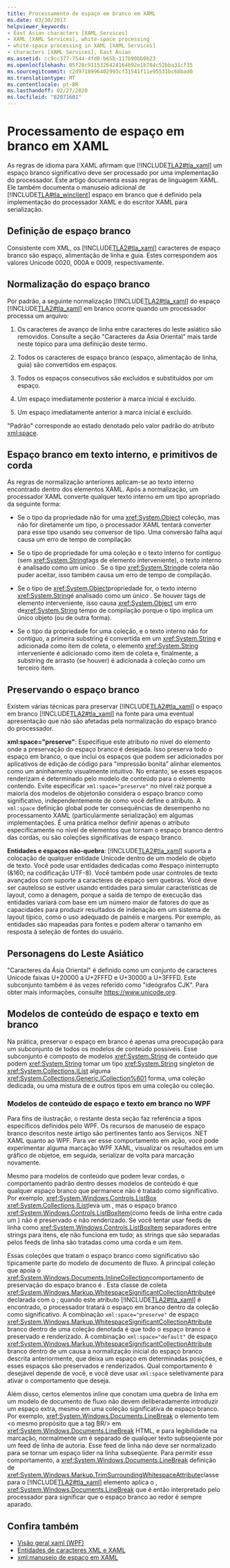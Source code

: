 ```yaml
---
title: Processamento de espaço em branco em XAML
ms.date: 03/30/2017
helpviewer_keywords:
- East Asian characters [XAML Services]
- XAML [XAML Services], white-space processing
- white-space processing in XAML [XAML Services]
- characters [XAML Services], East Asian
ms.assetid: cc9cc377-7544-4fd0-b65b-117b90bb0b23
ms.openlocfilehash: 05f28c9115326424164b92e1b704c52bba31cf35
ms.sourcegitcommit: c2d9718996402993cf31541f11e95531bc68bad0
ms.translationtype: MT
ms.contentlocale: pt-BR
ms.lasthandoff: 02/27/2020
ms.locfileid: "82071601"
---
```

# <a name="white-space-processing-in-xaml"></a>Processamento de espaço em branco em XAML

As regras de idioma para XAML afirmam que [!INCLUDE[TLA2#tla_xaml](../../../includes/tla2sharptla-xaml-md.md)] um espaço branco significativo deve ser processado por uma implementação do processador. Este artigo documenta essas regras de linguagem XAML. Ele também documenta o manuseio adicional de [!INCLUDE[TLA#tla_winclient](../../../includes/tlasharptla-winclient-md.md)] espaço em branco que é definido pela implementação do processador XAML e do escritor XAML para serialização.

## <a name="white-space-definition"></a>Definição de espaço branco

Consistente com XML, os [!INCLUDE[TLA2#tla_xaml](../../../includes/tla2sharptla-xaml-md.md)] caracteres de espaço branco são espaço, alimentação de linha e guia. Estes correspondem aos valores Unicode 0020, 000A e 0009, respectivamente.

## <a name="white-space-normalization"></a>Normalização do espaço branco

Por padrão, a seguinte normalização [!INCLUDE[TLA2#tla_xaml](../../../includes/tla2sharptla-xaml-md.md)] do espaço [!INCLUDE[TLA2#tla_xaml](../../../includes/tla2sharptla-xaml-md.md)] em branco ocorre quando um processador processa um arquivo:

1. Os caracteres de avanço de linha entre caracteres do leste asiático são removidos. Consulte a seção "Caracteres da Ásia Oriental" mais tarde neste tópico para uma definição deste termo.

2. Todos os caracteres de espaço branco (espaço, alimentação de linha, guia) são convertidos em espaços.

3. Todos os espaços consecutivos são excluídos e substituídos por um espaço.

4. Um espaço imediatamente posterior à marca inicial é excluído.

5. Um espaço imediatamente anterior à marca inicial é excluído.

"Padrão" corresponde ao estado denotado pelo valor padrão do atributo [xml:space](xml-space-handling.md).

## <a name="white-space-in-inner-text-and-string-primitives"></a>Espaço branco em texto interno, e primitivos de corda

As regras de normalização anteriores aplicam-se ao texto interno encontrado dentro dos elementos XAML. Após a normalização, um processador XAML converte qualquer texto interno em um tipo apropriado da seguinte forma:

- Se o tipo da propriedade não for uma <xref:System.Object> coleção, mas não for diretamente um tipo, o processador XAML tentará converter para esse tipo usando seu conversor de tipo. Uma conversão falha aqui causa um erro de tempo de compilação.

- Se o tipo de propriedade for uma coleção e o texto interno for contíguo (sem <xref:System.String>tags de elemento interveniente), o texto interno é analisado como um único . Se o tipo <xref:System.String>de coleta não puder aceitar, isso também causa um erro de tempo de compilação.

- Se o tipo de <xref:System.Object>propriedade for, o texto interno <xref:System.String>é analisado como um único . Se houver tags de elemento interveniente, isso causa <xref:System.Object> um erro de<xref:System.String> tempo de compilação porque o tipo implica um único objeto (ou de outra forma).

- Se o tipo da propriedade for uma coleção, e o texto interno não for contíguo, a primeira substring é convertida em um <xref:System.String> e adicionada como item de coleta, o elemento <xref:System.String> interveniente é adicionado como item de coleta e, finalmente, a substring de arrasto (se houver) é adicionada à coleção como um terceiro item.

## <a name="preserving-white-space"></a>Preservando o espaço branco

Existem várias técnicas para preservar [!INCLUDE[TLA2#tla_xaml](../../../includes/tla2sharptla-xaml-md.md)] o espaço em branco [!INCLUDE[TLA2#tla_xaml](../../../includes/tla2sharptla-xaml-md.md)] na fonte para uma eventual apresentação que não são afetadas pela normalização do espaço branco do processador.

**xml:space="preserve"**: Especifique este atributo no nível do elemento onde a preservação do espaço branco é desejada. Isso preserva todo o espaço em branco, o que inclui os espaços que podem ser adicionados por aplicativos de edição de código para "impressão bonita" alinhar elementos como um aninhamento visualmente intuitivo. No entanto, se esses espaços renderizam é determinado pelo modelo de conteúdo para o elemento contendo. Evite especificar `xml:space="preserve"` no nível raiz porque a maioria dos modelos de objetonão considera o espaço branco como significativo, independentemente de como você define o atributo. A `xml:space` definição global pode ter consequências de desempenho no processamento XAML (particularmente serialização) em algumas implementações. É uma prática melhor definir apenas o atributo especificamente no nível de elementos que tornam o espaço branco dentro das cordas, ou são coleções significativas de espaço branco.

**Entidades e espaços não-quebra**: [!INCLUDE[TLA2#tla_xaml](../../../includes/tla2sharptla-xaml-md.md)] suporta a colocação de qualquer entidade Unicode dentro de um modelo de objeto de texto. Você pode usar entidades dedicadas como \#espaço ininterrupto (&160; na codificação UTF-8). Você também pode usar controles de texto avançados com suporte a caracteres de espaço sem quebras. Você deve ser cauteloso se estiver usando entidades para simular características de layout, como a denagem, porque a saída de tempo de execução das entidades variará com base em um número maior de fatores do que as capacidades para produzir resultados de indenação em um sistema de layout típico, como o uso adequado de painéis e margens. Por exemplo, as entidades são mapeadas para fontes e podem alterar o tamanho em resposta à seleção de fontes do usuário.

## <a name="east-asian-characters"></a>Personagens do Leste Asiático

"Caracteres da Ásia Oriental" é definido como um conjunto de caracteres Unicode faixas U+20000 a U+2FFFD e U+30000 a U+3FFFD. Este subconjunto também é às vezes referido como "ideógrafos CJK". Para obter mais informações, consulte <https://www.unicode.org>.

## <a name="white-space-and-text-content-models"></a>Modelos de conteúdo de espaço e texto em branco

Na prática, preservar o espaço em branco é apenas uma preocupação para um subconjunto de todos os modelos de conteúdo possíveis. Esse subconjunto é composto de modelos <xref:System.String> de conteúdo que podem <xref:System.String> tomar um tipo <xref:System.String> singleton de <xref:System.Collections.IList> alguma <xref:System.Collections.Generic.ICollection%601> forma, uma coleção dedicada, ou uma mistura de e outros tipos em uma coleção ou coleção.

### <a name="white-space-and-text-content-models-in-wpf"></a>Modelos de conteúdo de espaço e texto em branco no WPF

Para fins de ilustração, o restante desta seção faz referência a tipos específicos definidos pelo WPF. Os recursos de manuseio de espaço branco descritos neste artigo são pertinentes tanto aos Serviços .NET XAML quanto ao WPF. Para ver esse comportamento em ação, você pode experimentar alguma marcação WPF XAML, visualizar os resultados em um gráfico de objetoe, em seguida, serializar de volta para marcação novamente.

Mesmo para modelos de conteúdo que podem levar cordas, o comportamento padrão dentro desses modelos de conteúdo é que qualquer espaço branco que permanece não é tratado como significativo. Por exemplo, <xref:System.Windows.Controls.ListBox> <xref:System.Collections.IList>leva um , mas o espaço branco <xref:System.Windows.Controls.ListBoxItem>(como feeds de linha entre cada um ) não é preservado e não renderizado. Se você tentar usar feeds de linha como <xref:System.Windows.Controls.ListBoxItem> separadores entre strings para itens, ele não funciona em tudo; as strings que são separadas pelos feeds de linha são tratadas como uma corda e um item.

Essas coleções que tratam o espaço branco como significativo são tipicamente parte do modelo de documento de fluxo. A principal coleção que apoia o <xref:System.Windows.Documents.InlineCollection>comportamento de preservação do espaço branco é . Esta classe de coleta <xref:System.Windows.Markup.WhitespaceSignificantCollectionAttribute>é declarada com o ; quando este atributo [!INCLUDE[TLA2#tla_xaml](../../../includes/tla2sharptla-xaml-md.md)] é encontrado, o processador tratará o espaço em branco dentro da coleção como significativo. A combinação `xml:space="preserve"` de espaço <xref:System.Windows.Markup.WhitespaceSignificantCollectionAttribute> branco dentro de uma coleção denotada é que todo o espaço branco é preservado e renderizado. A combinação `xml:space="default"` de espaço <xref:System.Windows.Markup.WhitespaceSignificantCollectionAttribute> branco dentro de um causa a normalização inicial do espaço branco descrita anteriormente, que deixa um espaço em determinadas posições, e esses espaços são preservados e renderizados. Qual comportamento é desejável depende de você, e você deve usar `xml:space` seletivamente para ativar o comportamento que deseja.

Além disso, certos elementos inline que conotam uma quebra de linha em um modelo de documento de fluxo não devem deliberadamente introduzir um espaço extra, mesmo em uma coleção significativa de espaço branco. Por exemplo, <xref:System.Windows.Documents.LineBreak> o elemento tem \<o mesmo propósito que a tag BR/> em <xref:System.Windows.Documents.LineBreak> HTML, e para legibilidade na marcação, normalmente um é separado de qualquer texto subseqüente por um feed de linha de autoria. Esse feed de linha não deve ser normalizado para se tornar um espaço líder na linha subseqüente. Para permitir esse comportamento, a <xref:System.Windows.Documents.LineBreak> definição de <xref:System.Windows.Markup.TrimSurroundingWhitespaceAttribute>classe para o [!INCLUDE[TLA2#tla_xaml](../../../includes/tla2sharptla-xaml-md.md)] elemento aplica o , <xref:System.Windows.Documents.LineBreak> que é então interpretado pelo processador para significar que o espaço branco ao redor é sempre aparado.

## <a name="see-also"></a>Confira também

- [Visão geral xaml (WPF)](../fundamentals/xaml.md)
- [Entidades de caracteres XML e XAML](xml-character-entities.md)
- [xml:manuseio de espaço em XAML](xml-space-handling.md)
